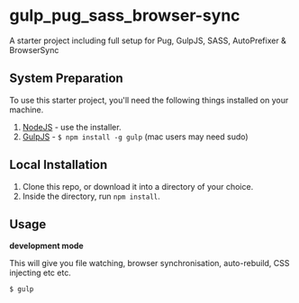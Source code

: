 gulp_pug_sass_browser-sync
=============================

A starter project including full setup for Pug, GulpJS, SASS, AutoPrefixer &amp; BrowserSync

## System Preparation

To use this starter project, you'll need the following things installed on your machine.

1. [NodeJS](http://nodejs.org) - use the installer.
2. [GulpJS](https://github.com/gulpjs/gulp) - `$ npm install -g gulp` (mac users may need sudo)

## Local Installation

1. Clone this repo, or download it into a directory of your choice.
2. Inside the directory, run `npm install`.

## Usage

**development mode**

This will give you file watching, browser synchronisation, auto-rebuild, CSS injecting etc etc.

```shell
$ gulp
```
